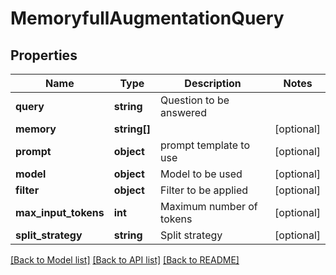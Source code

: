 # MemoryfullAugmentationQuery

## Properties
Name | Type | Description | Notes
------------ | ------------- | ------------- | -------------
**query** | **string** | Question to be answered | 
**memory** | **string[]** |  | [optional] 
**prompt** | **object** | prompt template to use | [optional] 
**model** | **object** | Model to be used | [optional] 
**filter** | **object** | Filter to be applied | [optional] 
**max_input_tokens** | **int** | Maximum number of tokens | [optional] 
**split_strategy** | **string** | Split strategy | [optional] 

[[Back to Model list]](../README.md#documentation-for-models) [[Back to API list]](../README.md#documentation-for-api-endpoints) [[Back to README]](../README.md)


